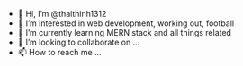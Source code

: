 - 👋 Hi, I’m @thaithinh1312
- 👀 I’m interested in web development, working out, football
- 🌱 I’m currently learning MERN stack and all things related
- 💞️ I’m looking to collaborate on ...
- 📫 How to reach me ...

<!---
thaithinh1312/thaithinh1312 is a ✨ special ✨ repository because its `README.md` (this file) appears on your GitHub profile.
You can click the Preview link to take a look at your changes.
--->
